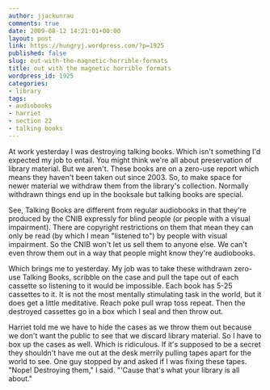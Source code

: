 ```yaml
---
author: jjackunrau
comments: true
date: 2009-08-12 14:21:01+00:00
layout: post
link: https://hungryj.wordpress.com/?p=1925
published: false
slug: out-with-the-magnetic-horrible-formats
title: out with the magnetic horrible formats
wordpress_id: 1925
categories:
- library
tags:
- audiobooks
- harriet
- section 22
- talking books
---
```


At work yesterday I was destroying talking books. Which isn't something I'd expected my job to entail. You might think we're all about preservation of library material. But we aren't. These books are on a zero-use report which means they haven't been taken out since 2003. So, to make space for newer material we withdraw them from the library's collection. Normally withdrawn things end up in the booksale but talking books are special. 

See, Talking Books are different from regular audiobooks in that they're produced by the CNIB expressly for blind people (or people with a visual impairment). There are copyright restrictions on them that mean they can only be read (by which I mean "listened to") by people with visual impairment. So the CNIB won't let us sell them to anyone else. We can't even throw them out in a way that people might know they're audiobooks.

Which brings me to yesterday. My job was to take these withdrawn zero-use Talking Books, scribble on the case and pull the tape out of each cassette so listening to it would be impossible. Each book has 5-25 cassettes to it. It is not the most mentally stimulating task in the world, but it does get a little meditative. Reach poke pull wrap toss repeat. Then the destroyed cassettes go in a box which I seal and then throw out.

Harriet told me we have to hide the cases as we throw them out because we don't want the public to see that we discard library material. So I have to box up the cases as well. Which is ridiculous. If it's supposed to be a secret they shouldn't have me out at the desk merrily pulling tapes apart for the world to see. One guy stopped by and asked if I was fixing these tapes. "Nope! Destroying them," I said. "'Cause that's what your library is all about."
